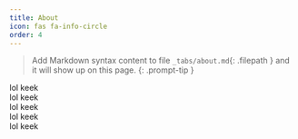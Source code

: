 ```yaml
---
title: About
icon: fas fa-info-circle
order: 4
---
```


> Add Markdown syntax content to file `_tabs/about.md`{: .filepath } and it will show up on this page.
{: .prompt-tip }

lol keek  
lol keek  
lol keek  
lol keek  
lol keek  